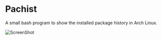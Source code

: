 Pachist
=======

A small bash program to show the installed package history in Arch Linux.

![ScreenShot](https://raw.github.com/Almehdi/pachist/master/screenshot1.png)
